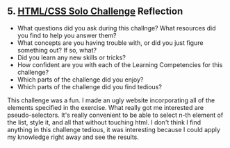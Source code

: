 ## 5. [HTML/CSS Solo Challenge](5_HTML_CSS_solo_challenge/readme.md) Reflection

* What questions did you ask during this challnge? What resources did you find to help you answer them?
* What concepts are you having trouble with, or did you just figure something out? If so, what?
* Did you learn any new skills or tricks?
* How confident are you with each of the Learning Competencies for this challenge?
* Which parts of the challenge did you enjoy?
* Which parts of the challenge did you find tedious?

<!-- Add your reflection here. Remove the comment markers -->
This challenge was a fun. I made an ugly website incorporating all of the elements specified in the exercise.
What really got me interested are pseudo-selectors. It's really convenient to be able to select n-th element of the list, style it, and all that without touching html.
I don't think I find anything in this challenge tedious, it was interesting because I could apply my knowledge right away and see the results.